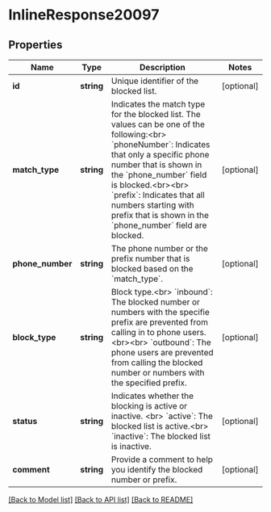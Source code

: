# InlineResponse20097

## Properties
Name | Type | Description | Notes
------------ | ------------- | ------------- | -------------
**id** | **string** | Unique identifier of the blocked list. | [optional] 
**match_type** | **string** | Indicates the match type for the blocked list. The values can be one of the following:&lt;br&gt; &#x60;phoneNumber&#x60;: Indicates that only a specific phone number that is shown in the &#x60;phone_number&#x60; field is blocked.&lt;br&gt;&lt;br&gt; &#x60;prefix&#x60;: Indicates that all numbers starting with prefix that is shown in the &#x60;phone_number&#x60; field are blocked. | [optional] 
**phone_number** | **string** | The phone number or the prefix number that is blocked based on the &#x60;match_type&#x60;. | [optional] 
**block_type** | **string** | Block type.&lt;br&gt; &#x60;inbound&#x60;: The blocked number or numbers with the specifie prefix are prevented from calling in to phone users.&lt;br&gt;&lt;br&gt; &#x60;outbound&#x60;: The phone users  are prevented from calling the blocked number or numbers with the specified prefix. | [optional] 
**status** | **string** | Indicates whether the blocking is active or inactive. &lt;br&gt; &#x60;active&#x60;: The blocked list is active.&lt;br&gt; &#x60;inactive&#x60;: The blocked list is inactive. | [optional] 
**comment** | **string** | Provide a comment to help you identify the blocked number or prefix. | [optional] 

[[Back to Model list]](../README.md#documentation-for-models) [[Back to API list]](../README.md#documentation-for-api-endpoints) [[Back to README]](../README.md)


